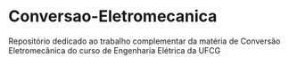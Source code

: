 # Conversao-Eletromecanica
Repositório dedicado ao trabalho complementar da matéria de Conversão Eletromecânica do curso de Engenharia Elétrica da UFCG
